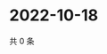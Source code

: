 # 2022-10-18

共 0 条

<!-- BEGIN WEIBO -->
<!-- 最后更新时间 Tue Oct 18 2022 20:13:00 GMT+0800 (China Standard Time) -->

<!-- END WEIBO -->
